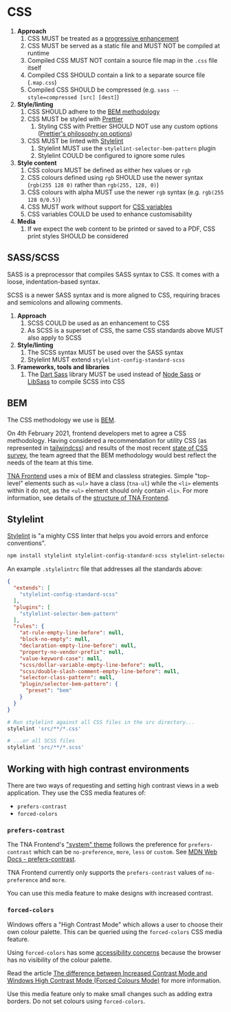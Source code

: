 # CSS

1. **Approach**
    1. CSS MUST be treated as a [progressive enhancement](../../ways-of-working/progressive-enhancement/)
    1. CSS MUST be served as a static file and MUST NOT be compiled at runtime
    1. Compiled CSS MUST NOT contain a source file map in the `.css` file itself
    1. Compiled CSS SHOULD contain a link to a separate source file (`.map.css`)
    1. Compiled CSS SHOULD be compressed (e.g. `sass --style=compressed [src] [dest]`)
1. **Style/linting**
    1. CSS SHOULD adhere to the [BEM methodology](#bem)
    1. CSS MUST be styled with [Prettier](https://prettier.io/)
        1. Styling CSS with Prettier SHOULD NOT use any custom options ([Prettier's philosophy on options](https://prettier.io/docs/en/option-philosophy))
    1. CSS MUST be linted with [Stylelint](#stylelint)
        1. Stylelint MUST use the `stylelint-selector-bem-pattern` plugin
        1. Stylelint COULD be configured to ignore some rules
1. **Style content**
    1. CSS colours MUST be defined as either hex values or `rgb`
    1. CSS colours defined using `rgb` SHOULD use the newer syntax (`rgb(255 128 0)` rather than `rgb(255, 128, 0)`)
    1. CSS colours with alpha MUST use the newer `rgb` syntax (e.g. `rgb(255 128 0/0.5)`)
    1. CSS MUST work without support for [CSS variables](https://developer.mozilla.org/en-US/docs/Web/CSS/Using_CSS_custom_properties)
    1. CSS variables COULD be used to enhance customisability
1. **Media**
    1. If we expect the web content to be printed or saved to a PDF, CSS print styles SHOULD be considered

## SASS/SCSS

SASS is a preprocessor that compiles SASS syntax to CSS. It comes with a loose, indentation-based syntax.

SCSS is a newer SASS syntax and is more aligned to CSS, requiring braces and semicolons and allowing comments.

1. **Approach**
    1. SCSS COULD be used as an enhancement to CSS
    1. As SCSS is a superset of CSS, the same CSS standards above MUST also apply to SCSS
1. **Style/linting**
    1. The SCSS syntax MUST be used over the SASS syntax
    1. Stylelint MUST extend `stylelint-config-standard-scss`
1. **Frameworks, tools and libraries**
    1. The [Dart Sass](https://sass-lang.com/dart-sass/) library MUST be used instead of [Node Sass](https://www.npmjs.com/package/node-sass) or [LibSass](https://sass-lang.com/blog/libsass-is-deprecated/) to compile SCSS into CSS

## BEM

The CSS methodology we use is [BEM](https://getbem.com/).

On 4th February 2021, frontend developers met to agree a CSS methodology. Having considered a recommendation for utility CSS (as represented in [tailwindcss](https://tailwindcss.com/)) and results of the most recent [state of CSS survey](https://2020.stateofcss.com/en-US/technologies/), the team agreed that the BEM methodology would best reflect the needs of the team at this time.

[TNA Frontend](../../resources/tna-frontend/) uses a mix of BEM and classless strategies. Simple "top-level" elements such as `<ul>` have a class (`tna-ul`) while the `<li>` elements within it do not, as the `<ul>` element should only contain `<li>`. For more information, see details of the [structure of TNA Frontend](https://github.com/nationalarchives/tna-frontend/wiki/Structure).

## Stylelint

[Stylelint](https://stylelint.io/) is "a mighty CSS linter that helps you avoid errors and enforce conventions".

```sh
npm install stylelint stylelint-config-standard-scss stylelint-selector-bem-pattern
```

An example `.stylelintrc` file that addresses all the standards above:

```json
{
  "extends": [
    "stylelint-config-standard-scss"
  ],
  "plugins": [
    "stylelint-selector-bem-pattern"
  ],
  "rules": {
    "at-rule-empty-line-before": null,
    "block-no-empty": null,
    "declaration-empty-line-before": null,
    "property-no-vendor-prefix": null,
    "value-keyword-case": null,
    "scss/dollar-variable-empty-line-before": null,
    "scss/double-slash-comment-empty-line-before": null,
    "selector-class-pattern": null,
    "plugin/selector-bem-pattern": {
      "preset": "bem"
    }
  }
}
```

```sh
# Run stylelint against all CSS files in the src directory...
stylelint 'src/**/*.css'

# ...or all SCSS files
stylelint 'src/**/*.scss'
```

## Working with high contrast environments

There are two ways of requesting and setting high contrast views in a web application. They use the CSS media features of:

- `prefers-contrast`
- `forced-colors`

### `prefers-contrast`

The TNA Frontend's ["system" theme](https://nationalarchives.github.io/design-system/styles/colours/#system-theme) follows the preference for `prefers-contrast` which can be `no-preference`, `more`, `less` or `custom`. See [MDN Web Docs - prefers-contrast](https://developer.mozilla.org/en-US/docs/Web/CSS/@media/prefers-contrast).

TNA Frontend currently only supports the `prefers-contrast` values of `no-preference` and `more`.

You can use this media feature to make designs with increased contrast.

### `forced-colors`

Windows offers a "High Contrast Mode" which allows a user to choose their own colour palette. This can be queried using the `forced-colors` CSS media feature.

Using `forced-colors` has some [accessibility concerns](https://developer.mozilla.org/en-US/docs/Web/CSS/@media/forced-colors#accessibility_concerns) because the browser has no visibility of the colour palette.

Read the article [The difference between Increased Contrast Mode and Windows High Contrast Mode (Forced Colours Mode)](https://www.tempertemper.net/blog/the-difference-between-increased-contrast-mode-and-windows-high-contrast-mode) for more information.

Use this media feature only to make small changes such as adding extra borders. Do not set colours using `forced-colors`.
